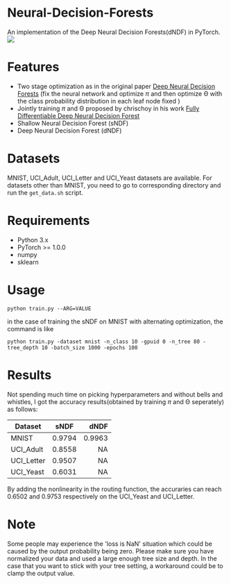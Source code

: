 # Neural-Decision-Forests
An implementation of the Deep Neural Decision Forests(dNDF) in PyTorch.
![](http://cnyah.com/2018/01/29/dNDF/arch.png)

# Features
- Two stage optimization as in the original paper [Deep Neural Decision Forests](https://www.cv-foundation.org/openaccess/content_iccv_2015/papers/Kontschieder_Deep_Neural_Decision_ICCV_2015_paper.pdf) (fix the neural network and optimize $\pi$ and then optimize Θ with the class probability distribution in each leaf node fixed )
- Jointly training $\pi$ and Θ proposed by chrischoy in his work [Fully Differentiable Deep Neural Decision Forest](https://github.com/chrischoy/fully-differentiable-deep-ndf-tf)
- Shallow Neural Decision Forest (sNDF)
- Deep Neural Decision Forest (dNDF)

# Datasets
MNIST, UCI_Adult, UCI_Letter and UCI_Yeast datasets are available. For datasets other than MNIST, you need to go to corresponding directory and run the `get_data.sh` script.

# Requirements
- Python 3.x
- PyTorch >= 1.0.0
- numpy
- sklearn


# Usage
 ```
 python train.py --ARG=VALUE
 ```

 in the case of training the sNDF on MNIST with alternating optimization, the command is like
 
 ```
 python train.py -dataset mnist -n_class 10 -gpuid 0 -n_tree 80 -tree_depth 10 -batch_size 1000 -epochs 100
 ```

# Results

Not spending much time on picking hyperparameters and without bells and whistles, I got the accuracy results(obtained by training $\pi$ and Θ seperately) as follows:

| Dataset | sNDF | dNDF | 
| - | :-: | -: | 
| MNIST | 0.9794| 0.9963 | 
| UCI_Adult | 0.8558 | NA | 
| UCI_Letter | 0.9507 | NA |
| UCI_Yeast | 0.6031 | NA |

By adding the nonlinearity in the routing function, the accuraries can reach 0.6502 and 0.9753 respectively on the UCI_Yeast and UCI_Letter.

# Note
Some people may experience the 'loss is NaN' situation which could be caused by the output probability being zero. Please make sure you have normalized your data and used a large enough tree size and depth. In the case that you want to stick with your tree setting, a workaround could be to clamp the output value. 

